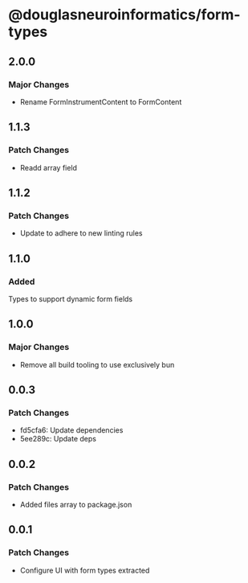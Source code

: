 # @douglasneuroinformatics/form-types

## 2.0.0

### Major Changes

- Rename FormInstrumentContent to FormContent

## 1.1.3

### Patch Changes

- Readd array field

## 1.1.2

### Patch Changes

- Update to adhere to new linting rules

## 1.1.0

### Added

Types to support dynamic form fields

## 1.0.0

### Major Changes

- Remove all build tooling to use exclusively bun

## 0.0.3

### Patch Changes

- fd5cfa6: Update dependencies
- 5ee289c: Update deps

## 0.0.2

### Patch Changes

- Added files array to package.json

## 0.0.1

### Patch Changes

- Configure UI with form types extracted
